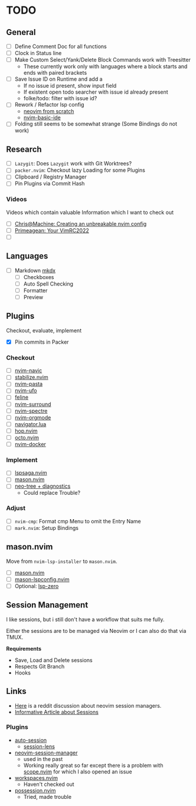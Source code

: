 # TODO

## General

- [ ] Define Comment Doc for all functions
- [ ] Clock in Status line
- [ ] Make Custom Select/Yank/Delete Block Commands work with Treesitter
  - These currently work only with languages where a block starts and ends with paired brackets
- [ ] Save Issue ID on Runtime and add a 
  - If no issue id present, show input field
  - If existent open todo searcher with issue id already present
  - folke/todo: filter with issue id?
- [ ] Rework / Refactor lsp config
  - [neovim from scratch](https://github.com/LunarVim/Neovim-from-scratch/blob/master/lua/user/lsp/configs.lua)
  - [nvim-basic-ide](https://github.com/LunarVim/nvim-basic-ide/tree/master/lua/user/lsp)
- [ ] Folding still seems to be somewhat strange (Some Bindings do not work)

## Research

- [ ] `Lazygit`: Does `Lazygit` work with Git Worktrees?
- [ ] `packer.nvim`: Checkout lazy Loading for some Plugins
- [ ] Clipboard / Registry Manager
- [ ] Pin Plugins via Commit Hash

### Videos

Videos which contain valuable Information which I want to check out

- [ ] [Chris@Machine: Creating an unbreakable nvim config](https://www.youtube.com/watch?v=Vghglz2oR0c)
- [ ] [Primeagean: Your VimRC2022](https://www.youtube.com/watch?v=x2QJYq4IX6M)
- [ ] [](https://www.youtube.com/watch?v=ajmK0ZNcM4Q)

## Languages

- [ ] Markdown [mkdx](https://github.com/SidOfc/mkdx)
  - [ ] Checkboxes 
  - [ ] Auto Spell Checking
  - [ ] Formatter
  - [ ] Preview

## Plugins

Checkout, evaluate, implement

- [x] Pin commits in Packer

### Checkout

- [ ] [nvim-navic](https://github.com/SmiteshP/nvim-navic)
- [ ] [stabilize.nvim](https://github.com/luukvbaal/stabilize.nvim)
- [ ] [nvim-pasta](https://github.com/hrsh7th/nvim-pasta)
- [ ] [nvim-ufo](https://github.com/kevinhwang91/nvim-ufo)
- [ ] [feline](https://github.com/feline-nvim/feline.nvim)
- [ ] [nvim-surround](https://github.com/kylechui/nvim-surround)
- [ ] [nvim-spectre](https://github.com/nvim-pack/nvim-spectre)
- [ ] [nvim-orgmode](https://github.com/nvim-orgmode/orgmode)
- [ ] [navigator.lua](https://github.com/ray-x/navigator.lua)
- [ ] [hop.nvim](https://github.com/phaazon/hop.nvim)
- [ ] [octo.nvim](https://github.com/pwntester/octo.nvim)
- [ ] [nvim-docker](https://github.com/dgrbrady/nvim-docker)

### Implement

- [ ] [lspsaga.nvim](https://github.com/glepnir/lspsaga.nvim)
- [ ] [mason.nvim](#mason.nvim)
- [ ] [neo-tree + diagnostics](https://this-week-in-neovim.org/2022/Aug/1#new-neo-tree.nvim)
  - Could replace Trouble?

### Adjust

- [ ] `nvim-cmp`: Format cmp Menu to omit the Entry Name
- [ ] `mark.nvim`: Setup Bindings

## mason.nvim

Move from `nvim-lsp-installer` to `mason.nvim`.

- [ ] [mason.nvim](https://github.com/williamboman/mason.nvim)
- [ ] [mason-lspconfig.nvim](https://github.com/williamboman/mason-lspconfig.nvim)
- [ ] Optional: [lsp-zero](https://github.com/VonHeikemen/lsp-zero.nvim)

## Session Management

I like sessions, but i still don't have a workflow that suits me fully.

Either the sessions are to be managed via Neovim or I can also do that via TMUX.

**Requirements**

- Save, Load and Delete sessions
- Respects Git Branch
- Hooks 

## Links

- [Here](https://www.reddit.com/r/neovim/comments/vvaw1x/which_in_your_opinion_is_the_best_session) is a reddit discussion about neovim session managers.
- [Informative Article about Sessions](https://alpha2phi.medium.com/neovim-for-beginners-session-c287a431389e)

### Plugins

- [auto-session](https://github.com/rmagatti/auto-session)
  - [session-lens](https://github.com/rmagatti/session-lens)
- [neovim-session-manager](https://github.com/Shatur/neovim-session-manager)
  - used in the past
  - Working really great so far except there is a problem with [scope.nvim](https://github.com/tiagovla/scope.nvim/issues/1) for which I also opened an issue
- [workspaces.nvim](https://github.com/natecraddock/workspaces.nvim)
  - Haven't checked out
- [possession.nvim](https://github.com/jedrzejboczar/possession.nvim)
  - Tried, made trouble
